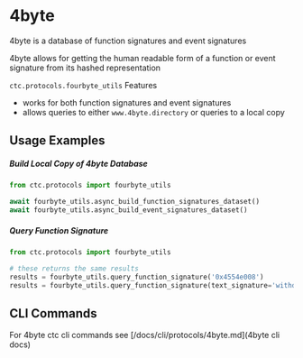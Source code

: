 # 4byte

4byte is a database of function signatures and event signatures

4byte allows for getting the human readable form of a function or event signature from its hashed representation

`ctc.protocols.fourbyte_utils` Features
- works for both function signatures and event signatures
- allows queries to either `www.4byte.directory` or queries to a local copy

## Usage Examples

##### Build Local Copy of 4byte Database

```python
from ctc.protocols import fourbyte_utils

await fourbyte_utils.async_build_function_signatures_dataset()
await fourbyte_utils.async_build_event_signatures_dataset()
```

##### Query Function Signature

```python
from ctc.protocols import fourbyte_utils

# these returns the same results
results = fourbyte_utils.query_function_signature('0x4554e008')
results = fourbyte_utils.query_function_signature(text_signature='withdrawAndMigrate()')
```

## CLI Commands

For 4byte ctc cli commands see [/docs/cli/protocols/4byte.md](4byte cli docs)

